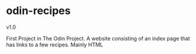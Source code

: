 # odin-recipes
v1.0

First Project in The Odin Project. 
A website consisting of an index page that has links to a few recipes.
Mainly HTML